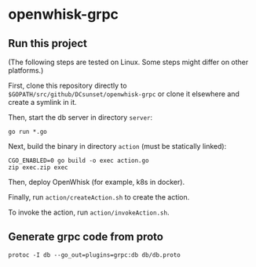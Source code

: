 # openwhisk-grpc

## Run this project

(The following steps are tested on Linux.
Some steps might differ on other platforms.)

First, clone this repository directly to `$GOPATH/src/github/DCsunset/openwhisk-grpc`
or clone it elsewhere and create a symlink in it.

Then, start the db server in directory `server`:

```
go run *.go
```

Next, build the binary in directory `action` (must be statically linked):

```
CGO_ENABLED=0 go build -o exec action.go
zip exec.zip exec
```

Then, deploy OpenWhisk (for example, k8s in docker).

Finally, run `action/createAction.sh` to create the action.

To invoke the action, run `action/invokeAction.sh`.


## Generate grpc code from proto

```
protoc -I db --go_out=plugins=grpc:db db/db.proto
```
